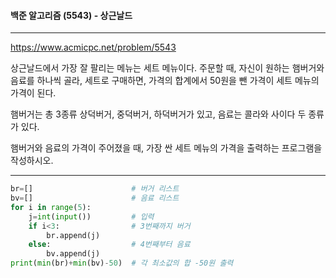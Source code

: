 #### 백준 알고리즘 (5543) - 상근날드

---

https://www.acmicpc.net/problem/5543

상근날드에서 가장 잘 팔리는 메뉴는 세트 메뉴이다. 주문할 때, 자신이 원하는 햄버거와 음료를 하나씩 골라, 세트로 구매하면, 가격의 합계에서 50원을 뺀 가격이 세트 메뉴의 가격이 된다.

햄버거는 총 3종류 상덕버거, 중덕버거, 하덕버거가 있고, 음료는 콜라와 사이다 두 종류가 있다.

햄버거와 음료의 가격이 주어졌을 때, 가장 싼 세트 메뉴의 가격을 출력하는 프로그램을 작성하시오.

---

```python
br=[]                      # 버거 리스트
bv=[]                      # 음료 리스트
for i in range(5):         
    j=int(input())         # 입력
    if i<3:                # 3번째까지 버거
        br.append(j)
    else:                  # 4번째부터 음료
        bv.append(j)
print(min(br)+min(bv)-50)  # 각 최소값의 합 -50원 출력
```


